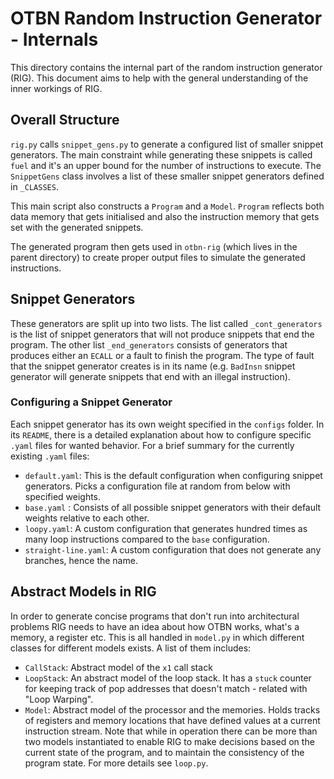 # OTBN Random Instruction Generator - Internals

This directory contains the internal part of the random instruction generator (RIG).
This document aims to help with the general understanding of the inner workings of RIG.

## Overall Structure
`rig.py` calls `snippet_gens.py` to generate a configured list of smaller snippet generators.
The main constraint while generating these snippets is called `fuel` and it's an upper bound for the number of instructions to execute.
The `SnippetGens` class involves a list of these smaller snippet generators defined in `_CLASSES`.

This main script also constructs a `Program` and a `Model`.
`Program` reflects both data memory that gets initialised and also the instruction memory that gets set with the generated snippets.

The generated program then gets used in `otbn-rig` (which lives in the parent directory) to create proper output files to simulate the generated instructions.

## Snippet Generators
These generators are split up into two lists.
The list called `_cont_generators` is the list of snippet generators that will not produce snippets that end the program.
The other list `_end_generators` consists of generators that produces either an `ECALL` or a fault to finish the program.
The type of fault that the snippet generator creates is in its name (e.g. `BadInsn` snippet generator will generate snippets that end with an illegal instruction).

### Configuring a Snippet Generator
Each snippet generator has its own weight specified in the `configs` folder.
In its `README`, there is a detailed explanation about how to configure specific `.yaml` files for wanted behavior.
For a brief summary for the currently existing `.yaml` files:

- `default.yaml`: This is the default configuration when configuring snippet generators.
Picks a configuration file at random from below with specified weights.
- `base.yaml` : Consists of all possible snippet generators with their default weights relative to each other.
- `loopy.yaml`: A custom configuration that generates hundred times as many loop instructions compared to the `base` configuration.
- `straight-line.yaml`: A custom configuration that does not generate any branches, hence the name.

## Abstract Models in RIG
In order to generate concise programs that don't run into architectural problems RIG needs to have an idea about how OTBN works, what's a memory, a register etc.
This is all handled in `model.py` in which different classes for different models exists.
A list of them includes:
- `CallStack`: Abstract model of the `x1` call stack
- `LoopStack`: An abstract model of the loop stack.
It has a `stuck` counter for keeping track of pop addresses that doesn't match - related with "Loop Warping".
- `Model`: Abstract model of the processor and the memories.
Holds tracks of registers and memory locations that have defined values at a current instruction stream.
Note that while in operation there can be more than two models instantiated to enable RIG to make decisions based on the current state of the program, and to maintain the consistency of the program state.
For more details see `loop.py`.
